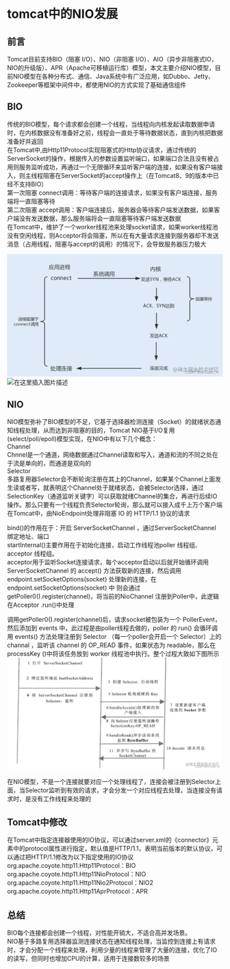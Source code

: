 # tomcat中的NIO发展
## 前言
Tomcat目前支持BIO（阻塞 I/O）、NIO（非阻塞 I/O）、AIO（异步非阻塞式IO，NIO的升级版）、APR（Apache可移植运行库）模型，本文主要介绍NIO模型，目前NIO模型在各种分布式、通信、Java系统中有广泛应用，如Dubbo、Jetty、Zookeeper等框架中间件中，都使用NIO的方式实现了基础通信组件
## BIO
传统的BIO模型，每个请求都会创建一个线程，当线程向内核发起读取数据申请时，在内核数据没有准备好之前，线程会一直处于等待数据状态，直到内核把数据准备好并返回  
在Tomcat中,由Http11Protocol实现阻塞式的Http协议请求，通过传统的ServerSocket的操作，根据传入的参数设置监听端口，如果端口合法且没有被占用则服务监听成功，再通过一个无限循环来监听客户端的连接，如果没有客户端接入，则主线程阻塞在ServerSocket的accept操作上（在Tomcat8、9的版本中已经不支持BIO）  
第一次阻塞 connect调用：等待客户端的连接请求，如果没有客户端连接，服务端将一直阻塞等待  
第二次阻塞 accept调用：客户端连接后，服务器会等待客户端发送数据，如果客户端没有发送数据，那么服务端将会一直阻塞等待客户端发送数据  
在Tomcat中，维护了一个worker线程池来处理socket请求，如果worker线程池没有空闲线程，则Acceptor将会阻塞，所以在有大量请求连接到服务器却不发送消息（占用线程，阻塞与accept的调用）的情况下，会导致服务器压力极大  

![在这里插入图片描述](https://raw.githubusercontent.com/PeipengWang/picture/master/aa93da1322504ed0b0c3feac82316616.png)
![在这里插入图片描述](https://img-blog.csdnimg.cn/297a2091fff546ac9d28a2928dca6b94.png)

## NIO  
NIO模型弥补了BIO模型的不足，它基于选择器检测连接（Socket）的就绪状态通知线程处理，从而达到非阻塞的目的，Tomcat NIO基于I/O复用(select/poll/epoll)模型实现，在NIO中有以下几个概念：  
Channel  
Chnnel是一个通道，网络数据通过Channel读取和写入，通道和流的不同之处在于流是单向的，而通道是双向的  
Selector  
多路复用器Selector会不断轮询注册在其上的Channel，如果某个Channel上面发生读或者写，就表明这个Channel处于就绪状态，会被Selector选择，通过SelectionKey（通道监听关键字）可以获取就绪Channel的集合，再进行后续IO操作。那么只要有一个线程负责Selector轮询，那么就可以接入成千上万个客户端  
在Tomcat中，由NioEndpoint处理非阻塞 IO 的 HTTP/1.1 协议的请求  

bind()的作用在于：开启 ServerSocketChannel ，通过ServerSocketChannel 绑定地址、端口  
startInternal()主要作用在于初始化连接，启动工作线程池poller 线程组、acceptor 线程组。  
acceptor用于监听Socket连接请求，每个acceptor启动以后就开始循环调用 ServerSocketChannel 的 accept() 方法获取新的连接，然后调用 endpoint.setSocketOptions(socket) 处理新的连接，在endpoint.setSocketOptions(socket) 中 则会通过getPoller0().register(channel)，将当前的NioChannel 注册到Poller中，此逻辑在Acceptor .run()中处理  

调用getPoller0().register(channel)后，请求socket被包装为一个 PollerEvent，然后添加到 events 中，此过程是由poller线程去做的，poller 的 run() 会循环调用 events() 方法处理注册到 Selector （每一个poller会开启一个 Selector）上的channal ，监听该 channel 的 OP_READ 事件，如果状态为 readable，那么在 processKey ()中将该任务放到 worker 线程池中执行。整个过程大致如下图所示  
![在这里插入图片描述](https://raw.githubusercontent.com/PeipengWang/picture/master/2f5537ac2d684aebb29418abbc7f8b1b.png)

在NIO模型，不是一个连接就要对应一个处理线程了，连接会被注册到Selector上面，当Selector监听到有效的请求，才会分发一个对应线程去处理，当连接没有请求时，是没有工作线程来处理的
## Tomcat中修改
在Tomcat中指定连接器使用的IO协议，可以通过server.xml的《connector》元素中的protocol属性进行指定，默认值是HTTP/1.1，表明当前版本的默认协议，可以通过把HTTP/1.1修改为以下指定使用的IO协议  
org.apache.coyote.http11.Http11Protocol：BIO   
org.apache.coyote.http11.Http11NioProtocol：NIO     
org.apache.coyote.http11.Http11Nio2Protocol：NIO2    
org.apache.coyote.http11.Http11AprProtocol：APR  
## 总结
BIO每个连接都会创建一个线程，对性能开销大，不适合高并发场景。  
NIO基于多路复用选择器监测连接状态在通知线程处理，当监控到连接上有请求时，才会分配一个线程来处理，利用少量的线程来管理了大量的连接，优化了IO的读写，但同时也增加CPU的计算，适用于连接数较多的场景  

